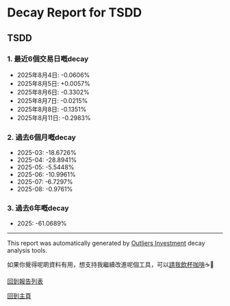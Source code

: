 # Decay Report for TSDD

## TSDD

### 1. 最近6個交易日嘅decay

- 2025年8月4日: -0.0606%
- 2025年8月5日: +0.0057%
- 2025年8月6日: -0.3302%
- 2025年8月7日: -0.0215%
- 2025年8月8日: -0.1351%
- 2025年8月11日: -0.2983%

### 2. 過去6個月嘅decay

- 2025-03: -18.6726%
- 2025-04: -28.8941%
- 2025-05: -5.5448%
- 2025-06: -10.9961%
- 2025-07: -6.7297%
- 2025-08: -0.9761%

### 3. 過去6年嘅decay

- 2025: -61.0689%

------------------------------
This report was automatically generated by [Outliers Investment](https://outliersecon.github.io/Outliers-Investment/) decay analysis tools.

如果你覺得呢啲資料有用，想支持我繼續改進呢個工具，可以[請我飲杯咖啡](https://buymeacoffee.com/outliersecon)☕🙏

[回到報告列表](https://outliersecon.github.io/Outliers-Investment/reports/reports_public)

[回到主頁](https://outliersecon.github.io/Outliers-Investment/)